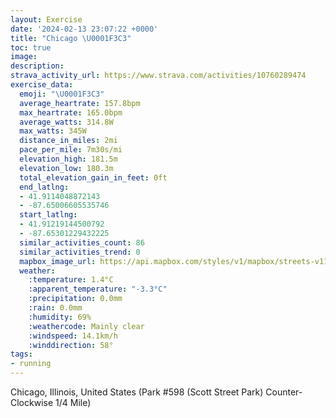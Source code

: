 ```yaml
---
layout: Exercise
date: '2024-02-13 23:07:22 +0000'
title: "Chicago \U0001F3C3"
toc: true
image:
description:
strava_activity_url: https://www.strava.com/activities/10760289474
exercise_data:
  emoji: "\U0001F3C3"
  average_heartrate: 157.8bpm
  max_heartrate: 165.0bpm
  average_watts: 314.8W
  max_watts: 345W
  distance_in_miles: 2mi
  pace_per_mile: 7m30s/mi
  elevation_high: 181.5m
  elevation_low: 180.3m
  total_elevation_gain_in_feet: 0ft
  end_latlng:
  - 41.9114048872143
  - -87.65006605535746
  start_latlng:
  - 41.91219144500792
  - -87.65301229432225
  similar_activities_count: 86
  similar_activities_trend: 0
  mapbox_image_url: https://api.mapbox.com/styles/v1/mapbox/streets-v11/static/path-5+787af2-1.0(i%7Bx~Frk~uO%40u%40Ca%40%40MnE%7DGGCOUEO%40mBEgLCyAAqGCgBFmBFMDA%5CF%7C%40CRBB%40BPBn%40Ct%40%3FjBDj%40DNLPTPPBvAITMLQBQB%5D%3FqAGuAIUOQQIUC%5B%3Fo%40FQFSXG%60%40%40fCBl%40FTLPRHRBjAIJANKRYBYAyAG%7DAGUQW%5BE%5B%3FaAHOJIJGVC%60%40B~CDTHJVRPDzAKRMJOFa%40%3FaBGuAM%5BOO%5BGUAs%40FWFONM%5CAN%40fCDp%40HTTRRFxAIVMLSDKB%5DGmDOc%40IGKE%5BEkB%3FQCWMYDqA%3Fe%40VGH%40fAJbCAlCBh%40An%40DpN),pin-s-s+e5b22e(-87.6513,41.91173),pin-s-f+89ae00(-87.64840000000001,41.910999999999966)/auto/800x800?access_token=pk.eyJ1Ijoiam9zaGJlY2ttYW4iLCJhIjoiY205eWR2aDd1MWZ6djJrbXc4a3M0bWZleiJ9.XiG9OWkNcZk2QzjJbxLB4A
  weather:
    :temperature: 1.4°C
    :apparent_temperature: "-3.3°C"
    :precipitation: 0.0mm
    :rain: 0.0mm
    :humidity: 69%
    :weathercode: Mainly clear
    :windspeed: 14.1km/h
    :winddirection: 58°
tags:
- running
---
```

Chicago, Illinois, United States (Park #598 (Scott Street Park) Counter-Clockwise 1/4 Mile)
